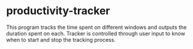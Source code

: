 # productivity-tracker

This program tracks the time spent on different windows and outputs the duration spent on each. Tracker is controlled through user input to know when to start and stop the tracking process.

